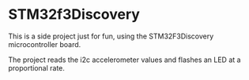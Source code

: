 # STM32f3Discovery

This is a side project just for fun, using the STM32F3Discovery microcontroller board. 

The project reads the i2c accelerometer values and flashes an LED at a proportional rate.

